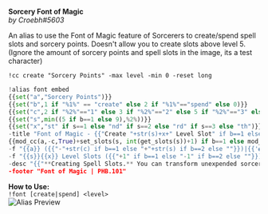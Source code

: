 **Sorcery Font of Magic**  
*by Croebh#5603*  
  
An alias to use the Font of Magic feature of Sorcerers to create/spend spell slots and sorcery points. Doesn't allow you to create slots above level 5. (Ignore the amount of sorcery points and spell slots in the image, its a test character)  
  
`!cc create "Sorcery Points" -max level -min 0 -reset long`  
  
```python  
!alias font embed  
{{set("a","Sorcery Points")}}  
{{set("b",1 if "%1%" == "create" else 2 if "%1%"=="spend" else 0)}}  
{{set("c",2 if "%2%"=="1" else 3 if "%2%"=="2" else 5 if "%2%"=="3" else 6 if "%2%"=="4" else 7 if "%2%">="5" else 0)}}  
{{set("s",min((5 if b==1 else 9),%2%))}}  
{{set("x","st" if s==1 else "nd" if s==2 else "rd" if s==3 else "th")}}  
-title "Font of Magic - {{"Create "+str(s)+x+" Level Slot" if b==1 else "Spend "+str(s)+x+" Level Slot" if b==2 else "Uuuh..."}}"  
{{mod_cc(a,-c,True)+set_slots(s, int(get_slots(s))+1) if b==1 else mod_cc(a,+s)+use_slot(s) if b==2 else ""}}  
-f "{{a}} ({{"-"+str(c) if b==1 else "+"+str(s) if b==2 else ""}})|{{'◉'*get_cc(a) + '〇'*(get_cc_max(a)-get_cc(a))}}"  
-f "{{s}}{{x}} Level Slots ({{"+1" if b==1 else "-1" if b==2 else ""}})|{{'◉'*get_slots(s) + '〇'*(get_slots_max(s)-get_slots(s))}}"  
-desc "{{"**Creating Spell Slots.** You can transform unexpended sorcery points into one spell slot as a bonus action on your turn. The created spell slots vanish at the end of a long rest. You can create spell slots no higher in level than 5th.\n\nCreating a "+str(s)+x+" Level Slot, spending "+str(c)+" Sorcery Points." if b==1 else "**Converting a Spell Slot to Sorcery Points.** As a bonus action on your turn, you can expend one spell slot and gain a number of sorcery points equal to the slot's level.\n\nSpending a "+str(s)+x+" Level Slot, creating "+str(s)+" Sorcery Points." if b==2 else "Way to spell things properly. Not!"}}"  
-footer "Font of Magic | PHB.101"  
```  
  
**How to Use:**  
`!font [create|spend] <level>`  
![Alias Preview](https://cdn.discordapp.com/attachments/339575411480592384/391781561411960832/unknown.png)